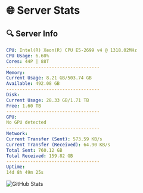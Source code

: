 # 🌐 Server Stats
## 🔍 Server Info
```yaml
CPU: Intel(R) Xeon(R) CPU E5-2699 v4 @ 1318.02MHz
CPU Usage: 6.60%
Cores: 44P | 88T
-----------------------------------
Memory:
Current Usage: 8.21 GB/503.74 GB
Available: 492.08 GB
-----------------------------------
Disk:
Current Usage: 28.33 GB/1.71 TB
Free: 1.60 TB
-----------------------------------
GPU:
No GPU detected
-----------------------------------
Network:
Current Transfer (Sent): 573.59 KB/s
Current Transfer (Received): 64.90 KB/s
Total Sent: 760.12 GB
Total Received: 159.82 GB
-----------------------------------
Uptime:
14d 8h 49m 25s
```
![GitHub Stats](https://img.shields.io/badge/Updated-2025-05-04_01:58:13-blue)